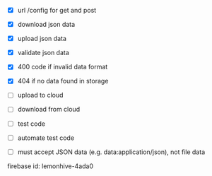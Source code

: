 - [x] url /config for get and post
- [x] download json data 
- [x] upload json data
- [x] validate json data
- [x] 400 code if invalid data format
- [x] 404 if no data found in storage
- [ ] upload to cloud
- [ ] download from cloud
- [ ] test code 
- [ ] automate test code
- [ ] must accept JSON data (e.g. data:application/json), not file data


firebase id: lemonhive-4ada0